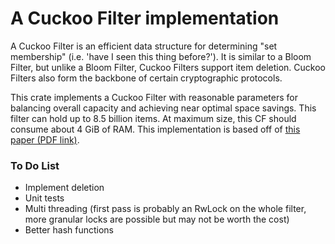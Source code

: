 # A Cuckoo Filter implementation

A Cuckoo Filter is an efficient data structure for determining "set membership" (i.e. 'have I seen this thing before?'). It is similar to a Bloom Filter, but unlike a Bloom Filter, Cuckoo Filters support item deletion. Cuckoo Filters also form the backbone of certain cryptographic protocols.

This crate implements a Cuckoo Filter with reasonable parameters for balancing overall capacity and achieving near optimal space savings. This filter can hold up to 8.5 billion items. At maximum size, this CF should consume about 4 GiB of RAM. This implementation is based off of [this paper (PDF link)](https://www.cs.cmu.edu/~binfan/papers/conext14_cuckoofilter.pdf).

### To Do List

- Implement deletion
- Unit tests
- Multi threading (first pass is probably an RwLock on the whole filter, more granular locks are possible but may not be worth the cost)
- Better hash functions